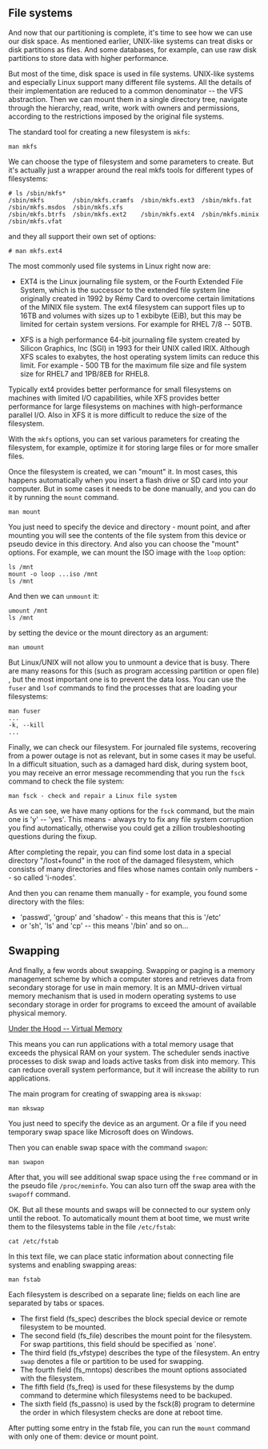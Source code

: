 ## File systems

And now that our partitioning is complete, it's time to see how we can use our disk space. As mentioned earlier, UNIX-like systems can treat disks or disk partitions as files. And some databases, for example, can use raw disk partitions to store data with higher performance.

But most of the time, disk space is used in file systems. UNIX-like systems and especially Linux support many different file systems. All the details of their implementation are reduced to a common denominator -- the VFS abstraction. Then we can mount them in a single directory tree, navigate through the hierarchy, read, write, work with owners and permissions, according to the restrictions imposed by the original file systems.

The standard tool for creating a new filesystem is `mkfs`:
```
man mkfs
```
We can choose the type of filesystem and some parameters to create. But it's actually just a wrapper around the real mkfs tools for different types of filesystems:
```
# ls /sbin/mkfs*
/sbin/mkfs        /sbin/mkfs.cramfs  /sbin/mkfs.ext3  /sbin/mkfs.fat    /sbin/mkfs.msdos  /sbin/mkfs.xfs
/sbin/mkfs.btrfs  /sbin/mkfs.ext2    /sbin/mkfs.ext4  /sbin/mkfs.minix  /sbin/mkfs.vfat
```
and they all support their own set of options:
```
# man mkfs.ext4
```
The most commonly used file systems in Linux right now are:
* EXT4 is the Linux journaling file system, or the Fourth Extended File System, which is the successor to the extended file system line originally created in 1992 by Rémy Card to overcome certain limitations of the MINIX file system. The ext4 filesystem can support files up to 16TB and volumes with sizes up to 1 exbibyte (EiB), but this may be limited for certain system versions. For example for RHEL 7/8 -- 50TB.

* XFS is a high performance 64-bit journaling file system created by Silicon Graphics, Inc (SGI) in 1993 for their UNIX called IRIX. Although XFS scales to exabytes, the host operating system limits can reduce this limit. For example - 500 TB for the maximum file size and file system size for RHEL7 and 1PB/8EB for RHEL8.

Typically ext4 provides better performance for small filesystems on machines with limited I/O capabilities, while XFS provides better performance for large filesystems on machines with high-performance parallel I/O. Also in XFS it is more difficult to reduce the size of the filesystem.

With the `mkfs` options, you can set various parameters for creating the filesystem, for example, optimize it for storing large files or for more smaller files.

Once the filesystem is created, we can "mount" it. In most cases, this happens automatically when you insert a flash drive or SD card into your computer. But in some cases it needs to be done manually, and you can do it by running the `mount` command.
```
man mount
```
You just need to specify the device and directory - mount point, and after mounting you will see the contents of the file system from this device or pseudo device in this directory. And also you can choose the "mount" options. For example, we can mount the ISO image with the `loop` option:
```
ls /mnt
mount -o loop ...iso /mnt
ls /mnt
```
And then we can `unmount` it:
```
umount /mnt
ls /mnt
```
 by setting the device or the mount directory as an argument:
```
man umount
```
But Linux/UNIX will not allow you to unmount a device that is busy. There are many reasons for this (such as program accessing partition or open file) , but the most important one is to prevent the data loss. You can use the `fuser` and `lsof` commands to find the processes that are loading your filesystems:
```
man fuser
...
-k, --kill
...
```
Finally, we can check our filesystem. For journaled file systems, recovering from a power outage is not as relevant, but in some cases it may be useful. In a difficult situation, such as a damaged hard disk, during system boot, you may receive an error message recommending that you run the `fsck` command to check the file system:
```
man fsck - check and repair a Linux file system
```
As we can see, we have many options for the `fsck` command, but the main one is 'y' -- 'yes'. This means - always try to fix any file system corruption you find automatically, otherwise you could get a zillion troubleshooting questions during the fixup.

After completing the repair, you can find some lost data in a special directory "/lost+found" in the root of the damaged filesystem, which consists of many directories and files whose names contain only numbers -- so called 'i-nodes'.

And then you can rename them manually - for example, you found some directory with the files:
* 'passwd', 'group' and 'shadow' - this means that this is '/etc'
* or 'sh', 'ls' and 'cp' -- this means '/bin'
and so on...

## Swapping

And finally, a few words about swapping. Swapping or  paging is a memory management scheme by which a computer stores and retrieves data from secondary storage for use in main memory. It is an MMU-driven virtual memory mechanism that is used in modern operating systems to use secondary storage in order for programs to exceed the amount of available physical memory.

[Under the Hood -- Virtual Memory](../under_the_hood/10_virtual_memory.md)

This means you can run applications with a total memory usage that exceeds the physical RAM on your system. The scheduler sends inactive processes to disk swap and loads active tasks from disk into memory. This can reduce overall system performance, but it will increase the ability to run applications.

The main program for creating of swapping area is `mkswap`:
```
man mkswap
```
You just need to specify the device as an argument. Or a file if you need temporary swap space like Microsoft does on Windows.

Then you can enable swap space with the command `swapon`:
```
man swapon
```
After that, you will see additional swap space using the `free` command or in the pseudo file `/proc/meminfo`. You can also turn off the swap area with the `swapoff` command.

OK. But all these mounts and swaps will be connected to our system only until the reboot. To automatically mount them at boot time, we must write them to the filesystems table in the file `/etc/fstab`:
```
cat /etc/fstab
```
In this text file, we can place static information about connecting file systems and enabling swapping areas:
```
man fstab
```
Each  filesystem  is  described on a separate line; fields on each line are separated by tabs or spaces.
* The first field (fs_spec) describes the block special device or remote filesystem to be mounted.
*  The second field (fs_file) describes the mount point for the filesystem.  For swap partitions, this field should be specified as `none'.
* The third field (fs_vfstype) describes the type of the filesystem. An entry `swap` denotes a file or partition to be used for swapping.
* The fourth field (fs_mntops) describes the mount options associated with the filesystem.
* The fifth field (fs_freq) is used for these filesystems by the dump command to determine which filesystems  need  to be backuped.
* The sixth field (fs_passno) is used by the fsck(8) program to determine the order in which filesystem checks are done at reboot  time.

After putting some entry in the fstab file, you can run the `mount` command with only one of them: device or mount point.

